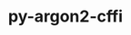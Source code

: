 ---
title: "py-argon2-cffi"
layout: cache
categories: [package, develop-2024-02-04]
meta: {"versions": ["21.3.0"], "compilers": ["gcc@=11.1.0", "gcc@=11.4.0", "gcc@=9.4.0", "oneapi@=2024.0.0"], "oss": ["ubuntu20.04", "ubuntu22.04"], "platforms": ["linux"], "targets": ["neoverse_v1", "neoverse_v2", "ppc64le", "x86_64_v3"], "stacks": ["data-vis-sdk", "e4s", "e4s-neoverse-v2", "e4s-neoverse_v1", "e4s-oneapi", "e4s-power", "root"], "num_specs": 13, "num_specs_by_stack": {"e4s-neoverse_v1": 2, "root": 13, "e4s-power": 2, "data-vis-sdk": 2, "e4s": 3, "e4s-neoverse-v2": 2, "e4s-oneapi": 2}}
spec_details: [{"hash": "4st6on5gcak7eeydkdumd3z5p2bxldmu", "compiler": "gcc@=11.4.0", "versions": ["21.3.0"], "os": "ubuntu20.04", "platform": "linux", "target": "neoverse_v1", "variants": ["build_system=python_pip"], "stacks": ["e4s-neoverse_v1", "root"], "size": "-", "tarball": "https://binaries.spack.io/develop-2024-02-04/build_cache/linux-ubuntu20.04-neoverse_v1/gcc-11.4.0/py-argon2-cffi-21.3.0/linux-ubuntu20.04-neoverse_v1-gcc-11.4.0-py-argon2-cffi-21.3.0-4st6on5gcak7eeydkdumd3z5p2bxldmu.spack"}, {"hash": "6i2n2pu22tpflseq6pmn756sbhsy65ee", "compiler": "gcc@=11.4.0", "versions": ["21.3.0"], "os": "ubuntu20.04", "platform": "linux", "target": "neoverse_v1", "variants": ["build_system=python_pip"], "stacks": ["e4s-neoverse_v1", "root"], "size": "-", "tarball": "https://binaries.spack.io/develop-2024-02-04/build_cache/linux-ubuntu20.04-neoverse_v1/gcc-11.4.0/py-argon2-cffi-21.3.0/linux-ubuntu20.04-neoverse_v1-gcc-11.4.0-py-argon2-cffi-21.3.0-6i2n2pu22tpflseq6pmn756sbhsy65ee.spack"}, {"hash": "sy2rsqbjscgo2p574rjr5v6gsvpoisnf", "compiler": "gcc@=9.4.0", "versions": ["21.3.0"], "os": "ubuntu20.04", "platform": "linux", "target": "ppc64le", "variants": ["build_system=python_pip"], "stacks": ["root", "e4s-power"], "size": "-", "tarball": "https://binaries.spack.io/develop-2024-02-04/build_cache/linux-ubuntu20.04-ppc64le/gcc-9.4.0/py-argon2-cffi-21.3.0/linux-ubuntu20.04-ppc64le-gcc-9.4.0-py-argon2-cffi-21.3.0-sy2rsqbjscgo2p574rjr5v6gsvpoisnf.spack"}, {"hash": "pvglqtpjp5thawvfnxq47tsntjap7g5r", "compiler": "gcc@=9.4.0", "versions": ["21.3.0"], "os": "ubuntu20.04", "platform": "linux", "target": "ppc64le", "variants": ["build_system=python_pip"], "stacks": ["root", "e4s-power"], "size": "-", "tarball": "https://binaries.spack.io/develop-2024-02-04/build_cache/linux-ubuntu20.04-ppc64le/gcc-9.4.0/py-argon2-cffi-21.3.0/linux-ubuntu20.04-ppc64le-gcc-9.4.0-py-argon2-cffi-21.3.0-pvglqtpjp5thawvfnxq47tsntjap7g5r.spack"}, {"hash": "4vryqlou7txfpw7exedk5v22ou4mb6ct", "compiler": "gcc@=11.1.0", "versions": ["21.3.0"], "os": "ubuntu20.04", "platform": "linux", "target": "x86_64_v3", "variants": ["build_system=python_pip"], "stacks": ["root", "data-vis-sdk"], "size": "-", "tarball": "https://binaries.spack.io/develop-2024-02-04/build_cache/linux-ubuntu20.04-x86_64_v3/gcc-11.1.0/py-argon2-cffi-21.3.0/linux-ubuntu20.04-x86_64_v3-gcc-11.1.0-py-argon2-cffi-21.3.0-4vryqlou7txfpw7exedk5v22ou4mb6ct.spack"}, {"hash": "bbpq52eykcq3whngj2c4ebnao2mnhudj", "compiler": "gcc@=11.1.0", "versions": ["21.3.0"], "os": "ubuntu20.04", "platform": "linux", "target": "x86_64_v3", "variants": ["build_system=python_pip"], "stacks": ["root", "data-vis-sdk"], "size": "-", "tarball": "https://binaries.spack.io/develop-2024-02-04/build_cache/linux-ubuntu20.04-x86_64_v3/gcc-11.1.0/py-argon2-cffi-21.3.0/linux-ubuntu20.04-x86_64_v3-gcc-11.1.0-py-argon2-cffi-21.3.0-bbpq52eykcq3whngj2c4ebnao2mnhudj.spack"}, {"hash": "oph6346qnkqzjjimg7mtffhuwncwxrwc", "compiler": "gcc@=11.4.0", "versions": ["21.3.0"], "os": "ubuntu20.04", "platform": "linux", "target": "x86_64_v3", "variants": ["build_system=python_pip"], "stacks": ["root", "e4s"], "size": "-", "tarball": "https://binaries.spack.io/develop-2024-02-04/build_cache/linux-ubuntu20.04-x86_64_v3/gcc-11.4.0/py-argon2-cffi-21.3.0/linux-ubuntu20.04-x86_64_v3-gcc-11.4.0-py-argon2-cffi-21.3.0-oph6346qnkqzjjimg7mtffhuwncwxrwc.spack"}, {"hash": "xrsyvnkdfee2jcri3jbkfomegjkolyyc", "compiler": "gcc@=11.4.0", "versions": ["21.3.0"], "os": "ubuntu20.04", "platform": "linux", "target": "x86_64_v3", "variants": ["build_system=python_pip"], "stacks": ["root", "e4s"], "size": "-", "tarball": "https://binaries.spack.io/develop-2024-02-04/build_cache/linux-ubuntu20.04-x86_64_v3/gcc-11.4.0/py-argon2-cffi-21.3.0/linux-ubuntu20.04-x86_64_v3-gcc-11.4.0-py-argon2-cffi-21.3.0-xrsyvnkdfee2jcri3jbkfomegjkolyyc.spack"}, {"hash": "2ejg247fwztr3knvxrrdvttegh6e3f54", "compiler": "gcc@=11.4.0", "versions": ["21.3.0"], "os": "ubuntu20.04", "platform": "linux", "target": "x86_64_v3", "variants": ["build_system=python_pip"], "stacks": ["root", "e4s"], "size": "-", "tarball": "https://binaries.spack.io/develop-2024-02-04/build_cache/linux-ubuntu20.04-x86_64_v3/gcc-11.4.0/py-argon2-cffi-21.3.0/linux-ubuntu20.04-x86_64_v3-gcc-11.4.0-py-argon2-cffi-21.3.0-2ejg247fwztr3knvxrrdvttegh6e3f54.spack"}, {"hash": "yioshatmho5wupuwd5idmau5s6lzufp2", "compiler": "gcc@=11.4.0", "versions": ["21.3.0"], "os": "ubuntu22.04", "platform": "linux", "target": "neoverse_v2", "variants": ["build_system=python_pip"], "stacks": ["root", "e4s-neoverse-v2"], "size": "-", "tarball": "https://binaries.spack.io/develop-2024-02-04/build_cache/linux-ubuntu22.04-neoverse_v2/gcc-11.4.0/py-argon2-cffi-21.3.0/linux-ubuntu22.04-neoverse_v2-gcc-11.4.0-py-argon2-cffi-21.3.0-yioshatmho5wupuwd5idmau5s6lzufp2.spack"}, {"hash": "otrmrcnasco7bqcblfssrfmqkzrzvubl", "compiler": "gcc@=11.4.0", "versions": ["21.3.0"], "os": "ubuntu22.04", "platform": "linux", "target": "neoverse_v2", "variants": ["build_system=python_pip"], "stacks": ["root", "e4s-neoverse-v2"], "size": "-", "tarball": "https://binaries.spack.io/develop-2024-02-04/build_cache/linux-ubuntu22.04-neoverse_v2/gcc-11.4.0/py-argon2-cffi-21.3.0/linux-ubuntu22.04-neoverse_v2-gcc-11.4.0-py-argon2-cffi-21.3.0-otrmrcnasco7bqcblfssrfmqkzrzvubl.spack"}, {"hash": "ixuvs7ysosrwoisb6e2ejvfobmjpt5yo", "compiler": "oneapi@=2024.0.0", "versions": ["21.3.0"], "os": "ubuntu22.04", "platform": "linux", "target": "x86_64_v3", "variants": ["build_system=python_pip"], "stacks": ["e4s-oneapi", "root"], "size": "-", "tarball": "https://binaries.spack.io/develop-2024-02-04/build_cache/linux-ubuntu22.04-x86_64_v3/oneapi-2024.0.0/py-argon2-cffi-21.3.0/linux-ubuntu22.04-x86_64_v3-oneapi-2024.0.0-py-argon2-cffi-21.3.0-ixuvs7ysosrwoisb6e2ejvfobmjpt5yo.spack"}, {"hash": "lam5npbtfjx73x6kinfbdhjud5gsaqzt", "compiler": "oneapi@=2024.0.0", "versions": ["21.3.0"], "os": "ubuntu22.04", "platform": "linux", "target": "x86_64_v3", "variants": ["build_system=python_pip"], "stacks": ["e4s-oneapi", "root"], "size": "-", "tarball": "https://binaries.spack.io/develop-2024-02-04/build_cache/linux-ubuntu22.04-x86_64_v3/oneapi-2024.0.0/py-argon2-cffi-21.3.0/linux-ubuntu22.04-x86_64_v3-oneapi-2024.0.0-py-argon2-cffi-21.3.0-lam5npbtfjx73x6kinfbdhjud5gsaqzt.spack"}]
---